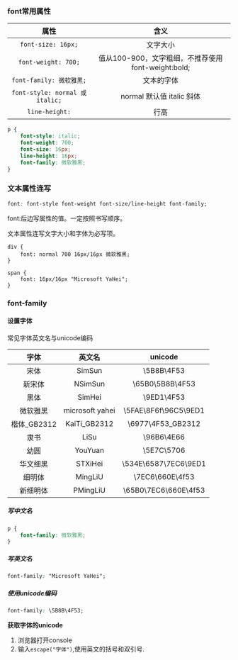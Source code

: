 ### font常用属性
| 属性 |  含义 |
| :---: | :---: |
| `font-size: 16px;`  | 文字大小 |
| `font-weight: 700;` | 值从100-900，文字粗细，不推荐使用font-weight:bold; |
| `font-family: 微软雅黑;`  |  文本的字体 |
| `font-style: normal 或 italic;` | normal 默认值  italic  斜体 |
| `line-height:` | 行高 |


```css
p {
    font-style: italic;
    font-weight: 700;
    font-size: 16px;
    line-height: 16px;
    font-family: 微软雅黑;
}
```
### 文本属性连写
```css
font: font-style font-weight font-size/line-height font-family;
```

font:后边写属性的值。一定按照书写顺序。  
文本属性连写文字大小和字体为必写项。  

```csss
div {
    font: normal 700 16px/16px 微软雅黑;
}

span {
    font: 16px/16px "Microsoft YaHei";
}
```

### font-family
#### 设置字体
常见字体英文名与unicode编码  

| 字体 | 英文名 | unicode |
| :---: | :---: | :---: |
| 宋体 | SimSun | \5B8B\4F53 |
| 新宋体       | NSimSun          | \65B0\5B8B\4F53 |
| 黑体        |  SimHei          |  \9ED1\4F53 |
| 微软雅黑     |  microsoft yahei |  \5FAE\8F6f\96C5\9ED1 |
| 楷体_GB2312 |  KaiTi_GB2312    |  \6977\4F53_GB2312 |
| 隶书        |  LiSu            |  \96B6\4E66 |
| 幼圆        |  YouYuan         |  \5E7C\5706 |
| 华文细黑     |  STXiHei         | \534E\6587\7EC6\9ED1 |
| 细明体       |  MingLiU         | \7EC6\660E\4f53 |
| 新细明体     | PMingLiU        | \65B0\7EC6\660E\4f53 |


##### 写中文名
```css
p {
    font-family: 微软雅黑;
}
```

##### 写英文名
```css
font-family: "Microsoft YaHei";
```

##### 使用unicode编码
```css
font-family: \5B8B\4F53;
```

**获取字体的unicode**  

1. 浏览器打开console
2. 输入`escape("字体")`,使用英文的括号和双引号.




